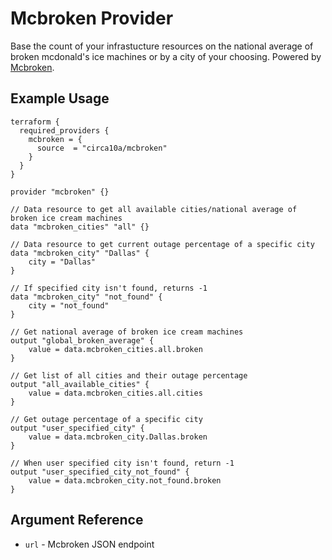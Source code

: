 # Mcbroken Provider

Base the count of your infrastucture resources on the national average of broken mcdonald's ice machines or by a city of your choosing. Powered by [Mcbroken](https://mcbroken.com/).

## Example Usage

```hcl
terraform {
  required_providers {
    mcbroken = {
      source  = "circa10a/mcbroken"
    }
  }
}

provider "mcbroken" {}

// Data resource to get all available cities/national average of broken ice cream machines
data "mcbroken_cities" "all" {}

// Data resource to get current outage percentage of a specific city
data "mcbroken_city" "Dallas" {
    city = "Dallas"
}

// If specified city isn't found, returns -1
data "mcbroken_city" "not_found" {
    city = "not_found"
}

// Get national average of broken ice cream machines
output "global_broken_average" {
    value = data.mcbroken_cities.all.broken
}

// Get list of all cities and their outage percentage
output "all_available_cities" {
    value = data.mcbroken_cities.all.cities
}

// Get outage percentage of a specific city
output "user_specified_city" {
    value = data.mcbroken_city.Dallas.broken
}

// When user specified city isn't found, return -1
output "user_specified_city_not_found" {
    value = data.mcbroken_city.not_found.broken
}
```

## Argument Reference

* `url` - Mcbroken JSON endpoint

